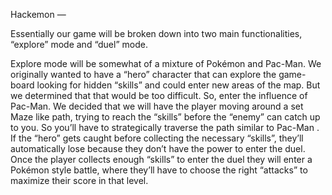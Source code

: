Hackemon —

Essentially our game will be broken down into two main functionalities, “explore” mode and “duel” mode. 

Explore mode will be somewhat of a mixture of Pokémon and Pac-Man. We originally wanted to have a “hero” character that can explore the game-board looking for hidden “skills” and could enter new areas of the map. But we determined that that would be too difficult. So, enter the influence of Pac-Man. We decided that we will have the player moving around a set Maze like path, trying to reach the “skills” before the “enemy” can catch up to you. So you’ll have to strategically traverse the path similar to Pac-Man . If the “hero” gets caught before collecting the necessary “skills”, they’ll automatically lose because they don’t have the power to enter the duel. Once the player collects enough “skills” to enter the duel they will enter a Pokémon style battle, where they’ll have to choose the right “attacks” to maximize their score in that level.

